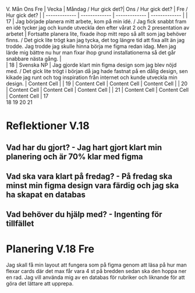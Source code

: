 V. Mån Ons  Fre
| Vecka  | Måndag / Hur gick det?| Ons / Hur gick det? | Fre / Hur gick det? |
| ------------- | ------------- | ------------- | ------------- |
| 17  | Jag började planera mitt arbete, kom på min idé. / Jag fick snabbt fram en idé tycker jag och kunde utveckla den efter vårat 2 och 2 presentation av arbetet | Fortsatte planera lite, fixade ihop mitt repo så allt som jag behöver finns. / Det gick lite trögt kan jag tycka, det tog längre tid att fixa allt än jag trodde. Jag trodde jag skulle hinna börja me figma redan idag. Men jag lärde mig bättre nu hur man fixar ihop grund installationerna så det går snabbare nästa gång. |  
| 18 | Svenska NP  | Jag gjorde klart min figma design som jag blev nöjd med. / Det gick lite trögt i början då jag hade fastnat på en dålig design, sen kikade jag runt och tog inspiration från internet och kunde utveckla min design.  | Content Cell  |
| 19 | Content Cell  | Content Cell  | Content Cell  |
| 20 | Content Cell  | Content Cell  | Content Cell  |
| 21 | Content Cell  | Content Cell  | Content Cell  |
17      
18
19
20
21

# Reflektioner V.18
## Vad har du gjort? - Jag hart gjort klart min planering och är 70% klar med figma
## Vad ska vara klart på fredag? - På fredag ska minst min figma design vara färdig och jag ska ha skapat en databas
## Vad behöver du hjälp med? - Ingenting för tillfället

# Planering V.18 Fre
Jag skall få min layout att fungera som på figma genom att läsa på hur man flexar cards där det max får vara 4 st på bredden sedan ska den hoppa ner en rad. Jag vill använda mig av en databas för rubriker och liknande för att göra det lättare att upprepa.
